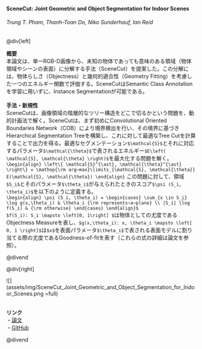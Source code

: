 #### SceneCut: Joint Geometric and Object Segmentation for Indoor Scenes
###### Trung T. Pham, Thanh-Toan Do, Niko Sunderhauf, Ian Reid

@div[left]

__概要__<br>
本論文は、単一RGB-D画像から、未知の物体であっても意味のある領域（物体領域やシーンの表面）に分解する手法（SceneCut）を提案した。この分解には、物体らしさ（Objectness）と幾何的適合性（Geometry Fitting）を考慮した一つのエネルギー関数で評価する。SceneCutはSemantic Class Annotationを学習に用いずに、Instance Segmentationが可能である。<br>
<br>
__手法・新規性__<br>
SceneCutは、画像領域の階層的なツリー構造をどこで切るかという問題を、動的計画法で解く。SceneCutは、まず初めにConvolutional Oriented Boundaries Network（COB）により境界検出を行い、その境界に基づきHierarchical Segmentation Treeを構築し、これに対して最適なTree Cutを計算することで出力を得る。最適なセグメンテーション`$\mathcal{S}$`とそれに対応するパラメータ`$\mathcal{\theta}$`で表されるエネルギー`$E\left( \mathcal{S}, \mathcal{\theta} \right)$`を最大化する問題を解く。<br>
`\begin{align} \left\{ \mathcal{S}^{\ast}, \mathcal{\theta}^{\ast} \right\} = \mathop{\rm arg~max}\limits_{\mathcal{S}, \mathcal{\theta}} E(\mathcal{S}, \mathcal{\theta}) \end{align}`
この問題に対して、領域`$S_i$`とそのパラメータ`$\theta_i$`が与えられたときのスコア`$\psi (S_i, \theta_i)$`を以下のように定義する。<br>
`\begin{align} \psi (S_i, \theta_i) = \begin{cases} \sum_{x \in S_i} \log g(x,\theta_i) & \theta_i {\rm represents~a~plane} \\ |S_i| \log f(S_i) & {\rm otherwise} \end{cases} \end{align}$`<br>
`$f(S_i): S_i \mapsto \left[0, 1\right] $`は物体としての尤度であるObjectness Measureを表し、`$g(x,\theta_i): x, \theta_i \mapsto \left[ 0, 1 \right]$`は`$x$`を表面パラメータ`$\theta_i$`で表される表面モデルに割り当てる際の尤度であるGoodness-of-fitを表す（これらの式の詳細は論文を参照）。

@divend

@div[right]

![](assets/img/SceneCut_Joint_Geometric_and_Object_Segmentation_for_Indoor_Scenes.png =full)<br>
<br>

__リンク__<br>
・[論文](https://arxiv.org/pdf/1709.07158.pdf)<br>
・[GitHub](https://github.com/trungtpham/SceneCut)<br>

@divend